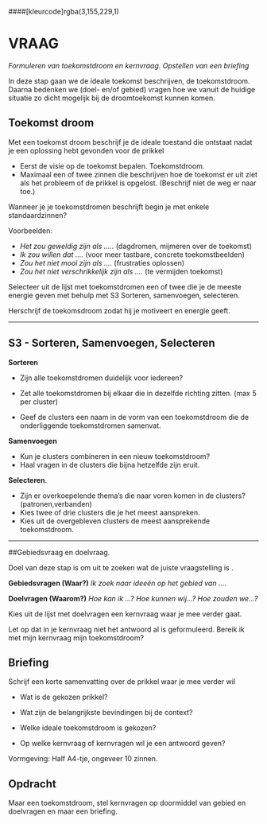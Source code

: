 ####[kleurcode]rgba(3,155,229,1)

# VRAAG

*Formuleren van toekomstdroom en kernvraag. Opstellen van een briefing*

In deze stap gaan we de ideale toekomst beschrijven, de toekomstdroom. Daarna bedenken we (doel- en/of gebied) vragen hoe we vanuit de huidige situatie zo dicht mogelijk bij de droomtoekomst kunnen komen.

## Toekomst droom 

Met een toekomst droom beschrijf je de ideale toestand die ontstaat  nadat je een oplossing hebt gevonden voor de prikkel 

- Eerst de visie op de toekomst bepalen. Toekomstdroom.
- Maximaal een of twee zinnen die beschrijven hoe de toekomst er uit ziet als het probleem of de prikkel is opgelost. (Beschrijf niet de weg er naar toe.)

Wanneer je je toekomstdromen beschrijft begin je met enkele standaardzinnen?

Voorbeelden:

- *Het zou geweldig zijn als .....* (dagdromen, mijmeren over de toekomst)
- *Ik zou willen dat ....* (voor meer tastbare, concrete toekomstbeelden)
- *Zou het niet mooi zijn als ....* (frustraties oplossen)
- *Zou het niet verschrikkelijk zijn als ....* (te vermijden toekomst)

Selecteer uit de lijst met toekomstdromen een of twee die je de meeste energie geven met behulp met S3 Sorteren, samenvoegen, selecteren.

Herschrijf de toekomsdroom zodat hij je motiveert en energie geeft.



-----

## S3 - Sorteren, Samenvoegen, Selecteren

**Sorteren**

- Zijn alle toekomstdromen duidelijk voor iedereen?

- Zet alle toekomstdromen bij elkaar die in dezelfde richting zitten. (max 5 per cluster)

- Geef de clusters een naam in de vorm van een toekomstdroom die de onderliggende toekomstdromen samenvat.

**Samenvoegen**

- Kun je clusters combineren in een nieuw toekomstdroom?
- Haal vragen in de clusters die bijna hetzelfde zijn eruit. 

**Selecteren**.

- Zijn er overkoepelende thema’s die naar voren komen in de clusters? (patronen,verbanden)
- Kies twee of drie clusters die je het meest aanspreken.
- Kies uit de overgebleven clusters de meest aansprekende toekomstdroom.

-----

##Gebiedsvraag en doelvraag.

Doel van deze stap is om uit te zoeken wat de juiste vraagstelling is .

**Gebiedsvragen (Waar?)**
*Ik zoek naar ideeën op het gebied van ...*.

**Doelvragen (Waarom?)**
*Hoe kan ik ...?*
*Hoe kunnen wij...?*
*Hoe zouden we...?*

Kies uit de lijst met doelvragen een kernvraag waar je mee verder gaat.

Let op dat in je kernvraag niet het antwoord al is geformuleerd.
Bereik ik met mijn kernvraag mijn toekomstdroom?



## Briefing

Schrijf een korte samenvatting over de prikkel waar je mee verder wil

- Wat is de gekozen prikkel?

- Wat zijn de belangrijkste bevindingen bij de context?

- Welke ideale toekomstdroom is gekozen?

- Op welke kernvraag of kernvragen wil je een antwoord geven?


Vormgeving: Half A4-tje, ongeveer 10 zinnen.



## Opdracht

Maar een toekomstdroom, stel kernvragen op doormiddel van gebied en doelvragen en maar een briefing.